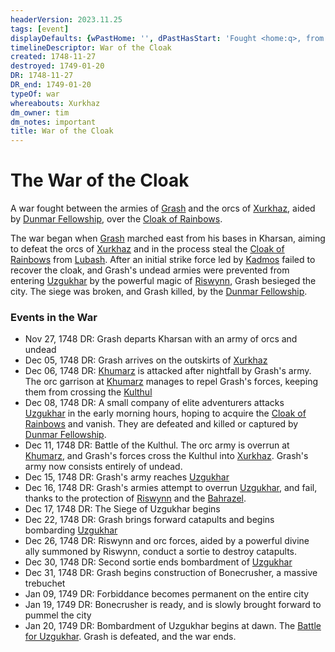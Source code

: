 ```yaml
---
headerVersion: 2023.11.25
tags: [event]
displayDefaults: {wPastHome: '', dPastHasStart: 'Fought <home:q>, from <startDate> to <endDate>'}
timelineDescriptor: War of the Cloak
created: 1748-11-27
destroyed: 1749-01-20
DR: 1748-11-27
DR_end: 1749-01-20
typeOf: war
whereabouts: Xurkhaz
dm_owner: tim
dm_notes: important
title: War of the Cloak
---
```

# The War of the Cloak

A war fought between the armies of [Grash](<../../people/other-nonhumans/grash.md>) and the orcs of [Xurkhaz](<../../gazetteer/upper-istaros/xurkhaz/xurkhaz.md>), aided by [Dunmar Fellowship](<../../people/pcs/dunmar-fellowship/dunmar-fellowship.md>), over the [Cloak of Rainbows](<../../things/artifacts-of-power/cloak-of-rainbows.md>). 

The war began when [Grash](<../../people/other-nonhumans/grash.md>) marched east from his bases in Kharsan, aiming to defeat the orcs of [Xurkhaz](<../../gazetteer/upper-istaros/xurkhaz/xurkhaz.md>) and in the process steal the [Cloak of Rainbows](<../../things/artifacts-of-power/cloak-of-rainbows.md>) from [Lubash](<../../people/orcs/lubash.md>). After an initial strike force led by [Kadmos](<../../people/chardonians/kadmos.md>) failed to recover the cloak, and Grash's undead armies were prevented from entering [Uzgukhar](<../../gazetteer/upper-istaros/xurkhaz/uzgukhar.md>) by the powerful magic of [Riswynn](<../../people/pcs/dunmar-fellowship/riswynn.md>), Grash besieged the city. The siege was broken, and Grash killed, by the [Dunmar Fellowship](<../../people/pcs/dunmar-fellowship/dunmar-fellowship.md>).
### Events in the War

- Nov 27, 1748 DR: Grash departs Kharsan with an army of orcs and undead
- Dec 05, 1748 DR: Grash arrives on the outskirts of [Xurkhaz](<../../gazetteer/upper-istaros/xurkhaz/xurkhaz.md>)
- Dec 06, 1748 DR: [Khumarz](<../../gazetteer/upper-istaros/xurkhaz/khumarz.md>) is attacked after nightfall by Grash's army. The orc garrison at [Khumarz](<../../gazetteer/upper-istaros/xurkhaz/khumarz.md>) manages to repel Grash's forces, keeping them from crossing the [Kulthul](<../../gazetteer/upper-istaros/rivers/kulthul.md>)
- Dec 08, 1748 DR: A small company of elite adventurers attacks [Uzgukhar](<../../gazetteer/upper-istaros/xurkhaz/uzgukhar.md>) in the early morning hours, hoping to acquire the [Cloak of Rainbows](<../../things/artifacts-of-power/cloak-of-rainbows.md>) and vanish. They are defeated and killed or captured by [Dunmar Fellowship](<../../people/pcs/dunmar-fellowship/dunmar-fellowship.md>). 
- Dec 11, 1748 DR:  Battle of the Kulthul. The orc army is overrun at [Khumarz](<../../gazetteer/upper-istaros/xurkhaz/khumarz.md>), and Grash's forces cross the Kulthul into [Xurkhaz](<../../gazetteer/upper-istaros/xurkhaz/xurkhaz.md>). Grash's army now consists entirely of undead. 
- Dec 15, 1748 DR: Grash's army reaches [Uzgukhar](<../../gazetteer/upper-istaros/xurkhaz/uzgukhar.md>)
- Dec 16, 1748 DR: Grash's armies attempt to overrun [Uzgukhar](<../../gazetteer/upper-istaros/xurkhaz/uzgukhar.md>), and fail, thanks to the protection of [Riswynn](<../../people/pcs/dunmar-fellowship/riswynn.md>) and the [Bahrazel](<../../gods-and-religions/gods/embodied-gods/bahrazel/bahrazel.md>). 
- Dec 17, 1748 DR: The Siege of Uzgukhar begins
- Dec 22, 1748 DR: Grash brings forward catapults and begins bombarding [Uzgukhar](<../../gazetteer/upper-istaros/xurkhaz/uzgukhar.md>)
- Dec 26, 1748 DR: Riswynn and orc forces, aided by a powerful divine ally summoned by Riswynn, conduct a sortie to destroy catapults.
- Dec 30, 1748 DR: Second sortie ends bombardment of [Uzgukhar](<../../gazetteer/upper-istaros/xurkhaz/uzgukhar.md>)
- Dec 31, 1748 DR: Grash begins construction of Bonecrusher, a massive trebuchet
- Jan 09, 1749 DR: Forbiddance becomes permanent on the entire city
- Jan 19, 1749 DR: Bonecrusher is ready, and is slowly brought forward to pummel the city
- Jan 20, 1749 DR: Bombardment of Uzgukhar begins at dawn. The [Battle for Uzgukhar](<1749/battle-for-uzgukhar.md>). Grash is defeated, and the war ends.